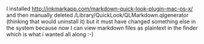 I installed http://inkmarkapp.com/markdown-quick-look-plugin-mac-os-x/ and then manually deleted /Library/QuickLook/QLMarkdown.qlgenerator (thinking that would uninstall it) but it must have changed something else in the system because now I can view markdown files as plaintext in the finder which is what i wanted all along :-)
